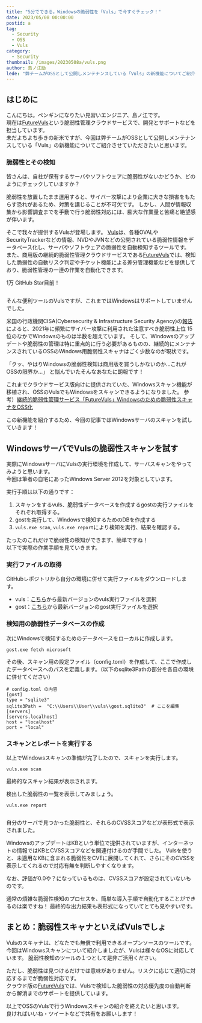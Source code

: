 ```yaml
---
title: "5分でできる。Windowsの脆弱性を「Vuls」で今すぐチェック！"
date: 2023/05/08 00:00:00
postid: a
tag:
  - Security
  - OSS
  - Vuls
category:
  - Security
thumbnail: /images/20230508a/vuls.png
author: 島ノ江励
lede: "弊チームがOSSとして公開しメンテナンスしている「Vuls」の新機能についてご紹介させていただきたいと思います。皆さんは、自社が保有するサーバやソフトウェアに脆弱性がないかどうか、どのようにチェックしていますか？"
---
```


## はじめに

こんにちは。ペンギンになりたい見習いエンジニア、島ノ江です。  
現在は[FutureVuls](https://vuls.biz/)という脆弱性管理クラウドサービスで、開発とサポートなどを担当しています。  
未だよちよち歩きの新米ですが、今回は弊チームがOSSとして公開しメンテナンスしている「Vuls」の新機能についてご紹介させていただきたいと思います。

### 脆弱性とその検知

皆さんは、自社が保有するサーバやソフトウェアに脆弱性がないかどうか、どのようにチェックしていますか？  

脆弱性を放置したまま運用すると、サイバー攻撃により企業に大きな損害をもたらす恐れがあるため、対策を講じることが不可欠です。
しかし、人間が情報収集から影響調査までを手動で行う脆弱性対応には、膨大な作業量と苦痛と絶望感が伴います。

そこで我々が提供するVulsが登場します。
[Vuls](https://github.com/future-architect/vuls)は、各種OVALやSecurityTrackerなどの情報、NVDやJVNなどの公開されている脆弱性情報をデータベース化し、サーバやソフトウェアの脆弱性を自動検知するツールです。
また、商用版の継続的脆弱性管理クラウドサービスである[FutureVuls](https://vuls.biz/)では、検知した脆弱性の自動リスク判定やチケット機能による差分管理機能などを提供しており、脆弱性管理の一連の作業を自動化できます。  

1万 GitHub Star目前！

<img src="/images/20230508a/vuls.png" alt="" loading="lazy">

そんな便利ツールのVulsですが、これまではWindowsはサポートしていませんでした。

米国の行政機関CISA(Cybersecurity & Infrastructure Security Agency)の[報告](https://www.cisa.gov/news-events/cybersecurity-advisories/aa22-117a)によると、2021年に頻繁にサイバー攻撃に利用された注意すべき脆弱性上位 15位のなかでWindowsのものは半数を超えています。 そして、Windowsのアップデートや脆弱性の管理は特に重点的に行う必要があるものの、継続的にメンテナンスされているOSSのWindows用脆弱性スキャナはごく少数なのが現状です。

「クッ、やはりWindowsの脆弱性検知は商用版を買うしかないのか...これがOSSの限界か...」
と悩んでいたそんなあなたに朗報です！

これまでクラウドサービス版向けに提供されていた、Windowsスキャン機能が移植され、OSSのVulsでもWindowsをスキャンできるようになりました。
参考）[継続的脆弱性管理サービス「FutureVuls」Windowsのための脆弱性スキャナをOSS化](https://prtimes.jp/main/html/rd/p/000000623.000004374.html)

この新機能を紹介するため、今回の記事ではWindowsサーバのスキャンを試していきます！

## WindowsサーバでVulsの脆弱性スキャンを試す

実際にWindowsサーバにVulsの実行環境を作成して、サーバスキャンをやってみようと思います。  
今回は筆者の自宅にあったWindows Server 2012を対象としています。  

実行手順は以下の通りです：

1. スキャンをするvuls、脆弱性データベースを作成するgostの実行ファイルをそれぞれ取得する。
2. gostを実行して、Windowsで検知するためのDBを作成する
3. `vuls.exe scan`, `vuls.exe report`により検知を実行、結果を確認する。  

たったのこれだけで脆弱性の検知ができます、簡単ですね！  
以下で実際の作業手順を見ていきます。

### 実行ファイルの取得

GitHubレポジトリから自分の環境に併せて実行ファイルをダウンロードします。  

* vuls：[こちら](https://github.com/future-architect/vuls/releases)から最新バージョンのvuls実行ファイルを選択
* gost：[こちら](https://github.com/vulsio/gost/releases)から最新バージョンのgost実行ファイルを選択

### 検知用の脆弱性データベースの作成

次にWindowsで検知するためのデータベースをローカルに作成します。

```Shell
gost.exe fetch microsoft
```

その後、スキャン用の設定ファイル（config.toml）を作成して、ここで作成したデータベースへのパスを定義します。（以下のsqlite3Pathの部分を各自の環境に併せてください）

```Shell
# config.toml の内容
[gost]
type = "sqlite3"
sqlite3Path =  "C:\\Users\\User\\vuls\\gost.sqlite3"  # ここを編集
[servers]
[servers.localhost]
host = "localhost"
port = "local"
```

### スキャンとレポートを実行する

以上でWindowsスキャンの準備が完了したので、スキャンを実行します。

```Shell
vuls.exe scan
```

最終的なスキャン結果が表示されます。  

検出した脆弱性の一覧を表示してみましょう。

```Shell
vuls.exe report
```

<img src="/images/20230508a/vuls_report.png" alt="" loading="lazy">  

自分のサーバで見つかった脆弱性と、それらのCVSSスコアなどが表形式で表示されました。  

WindowsのアップデートはKBという単位で提供されていますが、インターネットの情報ではKBとCVSSスコアなどを関連付けるのが手間でした。
Vulsを使うと、未適用なKBに含まれる脆弱性をCVEに展開してくれて、さらにそのCVSSを表示してくれるので対応有無を判断しやすくなります。

なお、評価が0.0や？になっているものは、CVSSスコアが設定されていないものです。

通常の煩雑な脆弱性検知のプロセスを、簡単な導入手順で自動化することができるのは楽ですね！
最終的な出力結果も表形式になっていてとても見やすいです。  

## まとめ：脆弱性スキャナといえばVulsでしょ

Vulsのスキャナは、どなたでも無償で利用できるオープンソースのツールです。
今回はWindowsスキャンについて紹介しましたが、Vulsは様々なOSに対応しています。
脆弱性検知のツールの１つとして是非ご活用ください。

ただし、脆弱性は見つけるだけでは意味がありません。リスクに応じて適切に対応するまでが脆弱性対応です。  
クラウド版の[FutureVuls](https://vuls.biz/)では、Vulsで検知した脆弱性の対応優先度の自動判断から解消までのサポートを提供しています。  

以上でOSSのVulsで行うWindowsスキャンの紹介を終えたいと思います。  
良ければいいね・ツイートなどで共有をお願いします！
